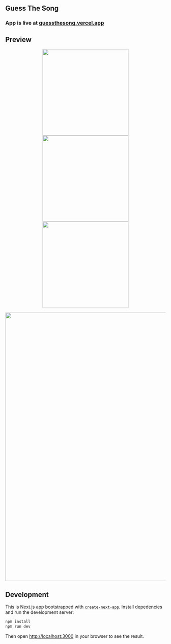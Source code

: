 ## Guess The Song

### App is live at [guessthesong.vercel.app](https://guessthesong.vercel.app/)

## Preview
<p float="left" align="middle">
    <a href="https://guessthesong.vercel.app">
        <img style="widht: 100px" src="https://guessthesong.vercel.app/preview/1.png" width="270">
    </a>
     <a href="https://guessthesong.vercel.app">
        <img style="widht: 100px" src="https://guessthesong.vercel.app/preview/2.png" width="270">
    </a>
    <a href="https://guessthesong.vercel.app">
        <img style="widht: 100px" src="https://guessthesong.vercel.app/preview/3.png" width="270">
    </a>
</p>
<p float="left" align="middle">
     <a href="https://guessthesong.vercel.app">
        <img style="widht: 100px" src="https://guessthesong.vercel.app/preview/4.png" width="840">
    </a>
</p>


## Development

This is Next.js app bootstrapped with [`create-next-app`](https://github.com/vercel/next.js/tree/canary/packages/create-next-app).
Install depedencies and run the development server:

```bash
npm install
npm run dev
```

Then open [http://localhost:3000](http://localhost:3000) in your browser to see the result.
